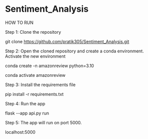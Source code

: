# Sentiment_Analysis
HOW TO RUN

Step 1: Clone the repository

git clone  https://github.com/pratik305/Sentiment_Analysis.git

Step 2: Open the cloned repository and create a conda environment. Activate the new environment

conda create -n amazonreview python=3.10

conda activate amazonreview

Step 3: Install the requirements file

pip install -r requirements.txt

Step 4: Run the app

flask --app api.py run

Step 5: The app will run on port 5000.

localhost:5000

